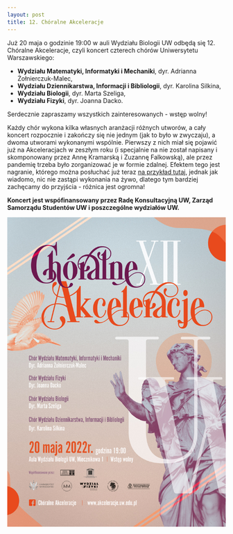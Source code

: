 ```yaml
---
layout: post
title: 12. Chóralne Akceleracje
---
```

Już 20 maja o godzinie 19:00 w auli Wydziału Biologii UW odbędą się 12. Chóralne Akceleracje, czyli koncert czterech chórów Uniwersytetu Warszawskiego:
 * **Wydziału Matematyki, Informatyki i Mechaniki**, dyr. Adrianna
   Żołnierczuk-Malec,
 * **Wydziału Dziennikarstwa, Informacji i Bibliologii**, dyr. Karolina Silkina,
 * **Wydziału Biologii**, dyr. Marta Szeliga,
 * **Wydziału Fizyki**, dyr. Joanna Dacko.

Serdecznie zapraszamy wszystkich zainteresowanych - wstęp wolny!

Każdy chór wykona kilka własnych aranżacji różnych utworów, a cały koncert rozpocznie i zakończy się nie jednym (jak to było w zwyczaju), a dwoma utworami wykonanymi wspólnie. Pierwszy z nich miał się pojawić już na Akceleracjach w zeszłym roku (i specjalnie na nie został napisany i skomponowany przez Annę Kramarską i Zuzannę Falkowską), ale przez pandemię trzeba było zorganizować je w formie zdalnej.
Efektem tego jest nagranie, którego można posłuchać już teraz [na przykład tutaj](https://www.youtube.com/watch?v=85Nc8CVt7FI), jednak jak wiadomo, nic nie zastąpi wykonania na żywo, dlatego tym bardziej zachęcamy do przyjścia - różnica jest ogromna!

__Koncert jest wspófinansowany przez Radę Konsultacyjną UW, Zarząd Samorządu Studentów UW i poszczególne wydziałów UW.__


![Plakat akceleracji](/img/plakaty/akceleracje-12.jpg)


